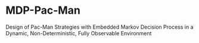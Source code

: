 # MDP-Pac-Man
Design of Pac-Man Strategies with Embedded Markov Decision Process in a Dynamic, Non-Deterministic, Fully Observable Environment
